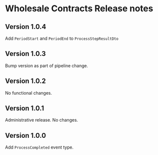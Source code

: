 # Wholesale Contracts Release notes

## Version 1.0.4

Add `PeriodStart` and `PeriodEnd` to `ProcessStepResultDto`

## Version 1.0.3

Bump version as part of pipeline change.

## Version 1.0.2

No functional changes.

## Version 1.0.1

Administrative release. No changes.

## Version 1.0.0

Add `ProcessCompleted` event type.
